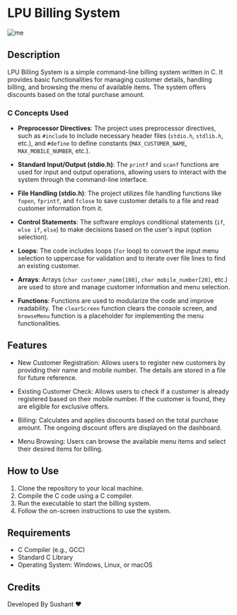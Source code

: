 # LPU Billing System

![me](https://wallpaperaccess.com/full/5989984.jpg)

## Description

LPU Billing System is a simple command-line billing system written in C. It provides basic functionalities for managing customer details, handling billing, and browsing the menu of available items. The system offers discounts based on the total purchase amount.

### C Concepts Used

- **Preprocessor Directives**: The project uses preprocessor directives, such as `#include` to include necessary header files (`stdio.h`, `stdlib.h`, etc.), and `#define` to define constants (`MAX_CUSTOMER_NAME`, `MAX_MOBILE_NUMBER`, etc.).

- **Standard Input/Output (stdio.h)**: The `printf` and `scanf` functions are used for input and output operations, allowing users to interact with the system through the command-line interface.

- **File Handling (stdio.h)**: The project utilizes file handling functions like `fopen`, `fprintf`, and `fclose` to save customer details to a file and read customer information from it.

- **Control Statements**: The software employs conditional statements (`if`, `else if`, `else`) to make decisions based on the user's input (option selection).

- **Loops**: The code includes loops (`for` loop) to convert the input menu selection to uppercase for validation and to iterate over file lines to find an existing customer.

- **Arrays**: Arrays (`char customer_name[100]`, `char mobile_number[20]`, etc.) are used to store and manage customer information and menu selection.

- **Functions**: Functions are used to modularize the code and improve readability. The `clearScreen` function clears the console screen, and `browseMenu` function is a placeholder for implementing the menu functionalities.

## Features

- New Customer Registration: Allows users to register new customers by providing their name and mobile number. The details are stored in a file for future reference.

- Existing Customer Check: Allows users to check if a customer is already registered based on their mobile number. If the customer is found, they are eligible for exclusive offers.

- Billing: Calculates and applies discounts based on the total purchase amount. The ongoing discount offers are displayed on the dashboard.

- Menu Browsing: Users can browse the available menu items and select their desired items for billing.

## How to Use

1. Clone the repository to your local machine.
2. Compile the C code using a C compiler.
3. Run the executable to start the billing system.
4. Follow the on-screen instructions to use the system.

## Requirements

- C Compiler (e.g., GCC)
- Standard C Library
- Operating System: Windows, Linux, or macOS



## Credits

Developed By Sushant ❤
